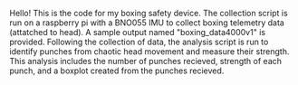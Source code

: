 Hello! This is the code for my boxing safety device. The collection script is run on a raspberry pi with a BNO055 IMU to collect boxing telemetry data (attatched to head). A sample output named "boxing_data4000v1" is provided. Following the collection of data, the analysis script is run to identify punches from chaotic head movement and measure their strength. This analysis includes the number of punches recieved, strength of each punch, and a boxplot created from the punches recieved.
